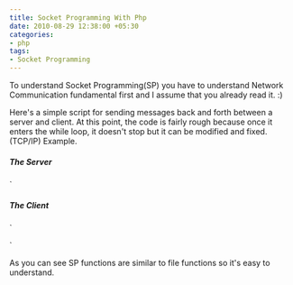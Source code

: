 ```yaml
---
title: Socket Programming With Php
date: 2010-08-29 12:38:00 +05:30
categories:
- php
tags:
- Socket Programming
---
```


To understand Socket Programming(SP) you have to understand Network Communication fundamental first and I assume that you already read it. :)

Here's a simple script for sending messages back and forth between a server and client.  At this point, the code is fairly rough because once it enters the while loop, it doesn't stop but it can be modified and fixed.(TCP/IP) Example.


##### The Server
<?php
`error_reporting(E_ALL);
$address = "127.0.0.1";
$port = "10000";
 

/* create a socket in the AF_INET family, using SOCK_STREAM for TCP connection */
$mysock = socket_create(AF_INET, SOCK_STREAM, SOL_TCP);

socket_bind($mysock, $address, $port);

socket_listen($mysock, 5);

$client = socket_accept($mysock);

echo "Server started, accepting connections...\n";
 

$i = 0;
while (true == true)
{
    $i++;
    echo "Sending $i to client.\n";
    socket_write($client, $i, strlen($i));
    
    $input = socket_read($client, 2048);
    echo "Response from client is: $input\n";
    sleep(5);
}

echo "Closing sockets...";
socket_close($client);

socket_close($mysock);

?>`




##### The Client

`
<?php
error_reporting(E_ALL);

$address = "127.0.0.1";
$port = 10000;

/* Create a TCP/IP socket. */
$socket = socket_create(AF_INET, SOCK_STREAM, SOL_TCP);
if ($socket === false) {
    echo "socket_create() failed: reason: " . socket_strerror(socket_last_error()) . "\n";
} else {
    echo "socket successfully created.\n";
}

echo "Attempting to connect to '$address' on port '$port'...";
$result = socket_connect($socket, $address, $port);
if ($result === false) {
    echo "socket_connect() failed.\nReason: ($result) " . socket_strerror(socket_last_error($socket)) . "\n";
} else {
    echo "successfully connected to $address.\n";
}

$i = 0;
while (true == true)
{
    $i++;
    echo "Sending $i to server.\n";
    socket_write($socket, $i, strlen($i));
    
    $input = socket_read($socket, 2048);
    echo "Response from server is: $input\n";
    sleep(5);
}

echo "Closing socket...";
socket_close($socket);
?>`

As you can see SP functions are similar to file functions so it's easy to understand.